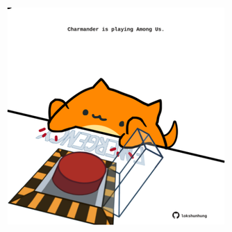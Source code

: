<!-- built at 28/11/2024, 11:00:49 UTC -->
<p align="center">
  <img width="500" height="500" src="./ReadmeImage.svg">
</p>
